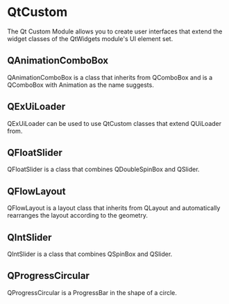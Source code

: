 # QtCustom
The Qt Custom Module allows you to create user interfaces that extend the widget classes of the QtWidgets module's UI element set.

## QAnimationComboBox
QAnimationComboBox is a class that inherits from QComboBox and is a QComboBox with Animation as the name suggests.

## QExUiLoader
QExUiLoader can be used to use QtCustom classes that extend QUiLoader from.

## QFloatSlider
QFloatSlider is a class that combines QDoubleSpinBox and QSlider.

## QFlowLayout
QFlowLayout is a layout class that inherits from QLayout and automatically rearranges the layout according to the geometry.


## QIntSlider
QIntSlider is a class that combines QSpinBox and QSlider.

## QProgressCircular
QProgressCircular is a ProgressBar in the shape of a circle.